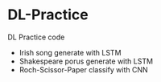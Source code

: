 # DL-Practice
DL Practice code
+ Irish song generate with LSTM
+ Shakespeare porus generate with LSTM
+ Roch-Scissor-Paper classify with CNN
